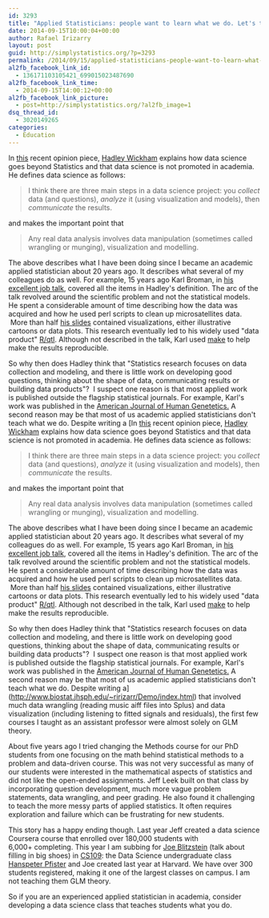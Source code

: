 ```yaml
---
id: 3293
title: "Applied Statisticians: people want to learn what we do. Let's teach them."
date: 2014-09-15T10:00:04+00:00
author: Rafael Irizarry
layout: post
guid: http://simplystatistics.org/?p=3293
permalink: /2014/09/15/applied-statisticians-people-want-to-learn-what-we-do-lets-teach-them/
al2fb_facebook_link_id:
  - 136171103105421_699015023487690
al2fb_facebook_link_time:
  - 2014-09-15T14:00:12+00:00
al2fb_facebook_link_picture:
  - post=http://simplystatistics.org/?al2fb_image=1
dsq_thread_id:
  - 3020149265
categories:
  - Education
---
```

In [this](http://bulletin.imstat.org/2014/09/data-science-how-is-it-different-to-statistics%E2%80%89/) recent opinion piece, [Hadley Wickham](http://had.co.nz/) explains how data science goes beyond Statistics and that data science is not promoted in academia. He defines data science as follows:

> I think there are three main steps in a data science project: you _collect_ data (and questions), _analyze_ it (using visualization and models), then _communicate_ the results.

and makes the important point that

> Any real data analysis involves data manipulation (sometimes called wrangling or munging), visualization and modelling.

The above describes what I have been doing since I became an academic applied statistician about 20 years ago. It describes what several of my colleagues do as well. For example, 15 years ago Karl Broman, in [his excellent job talk](https://www.biostat.wisc.edu/~kbroman/presentations/interference.pdf), covered all the items in Hadley's definition. The arc of the talk revolved around the scientific problem and not the statistical models. He spent a considerable amount of time describing how the data was acquired and how he used perl scripts to clean up microsatellites data.  More than half [his slides](https://www.biostat.wisc.edu/~kbroman/presentations/interference.pdf) contained visualizations, either illustrative cartoons or data plots. This research eventually led to his widely used "data product" [R/qtl](http://www.rqtl.org/). Although not described in the talk, Karl used [make](http://kbroman.org/minimal_make/) to help make the results reproducible.

So why then does Hadley think that "Statistics research focuses on data collection and modeling, and there is little work on developing good questions, thinking about the shape of data, communicating results or building data products"?  I suspect one reason is that most applied work is published outside the flagship statistical journals. For example, Karl's work was published in the [American Journal of Human Genetetics.](http://www.ncbi.nlm.nih.gov/pubmed/9718341# "American journal of human genetics.") A second reason may be that most of us academic applied statisticians don't teach what we do. Despite writing a [In [this](http://bulletin.imstat.org/2014/09/data-science-how-is-it-different-to-statistics%E2%80%89/) recent opinion piece, [Hadley Wickham](http://had.co.nz/) explains how data science goes beyond Statistics and that data science is not promoted in academia. He defines data science as follows:

> I think there are three main steps in a data science project: you _collect_ data (and questions), _analyze_ it (using visualization and models), then _communicate_ the results.

and makes the important point that

> Any real data analysis involves data manipulation (sometimes called wrangling or munging), visualization and modelling.

The above describes what I have been doing since I became an academic applied statistician about 20 years ago. It describes what several of my colleagues do as well. For example, 15 years ago Karl Broman, in [his excellent job talk](https://www.biostat.wisc.edu/~kbroman/presentations/interference.pdf), covered all the items in Hadley's definition. The arc of the talk revolved around the scientific problem and not the statistical models. He spent a considerable amount of time describing how the data was acquired and how he used perl scripts to clean up microsatellites data.  More than half [his slides](https://www.biostat.wisc.edu/~kbroman/presentations/interference.pdf) contained visualizations, either illustrative cartoons or data plots. This research eventually led to his widely used "data product" [R/qtl](http://www.rqtl.org/). Although not described in the talk, Karl used [make](http://kbroman.org/minimal_make/) to help make the results reproducible.

So why then does Hadley think that "Statistics research focuses on data collection and modeling, and there is little work on developing good questions, thinking about the shape of data, communicating results or building data products"?  I suspect one reason is that most applied work is published outside the flagship statistical journals. For example, Karl's work was published in the [American Journal of Human Genetetics.](http://www.ncbi.nlm.nih.gov/pubmed/9718341# "American journal of human genetics.") A second reason may be that most of us academic applied statisticians don't teach what we do. Despite writing a](http://www.biostat.jhsph.edu/~ririzarr/Demo/index.html) that involved much data wrangling (reading music aiff files into Splus) and data visualization (including listening to fitted signals and residuals), the first few courses I taught as an assistant professor were almost solely on GLM theory.

About five years ago I tried changing the Methods course for our PhD students from one focusing on the math behind statistical methods to a problem and data-driven course. This was not very successful as many of our students were interested in the mathematical aspects of statistics and did not like the open-ended assignments. Jeff Leek built on that class by incorporating question development, much more vague problem statements, data wrangling, and peer grading. He also found it challenging to teach the more messy parts of applied statistics. It often requires exploration and failure which can be frustrating for new students.

This story has a happy ending though. Last year Jeff created a data science Coursera course that enrolled over 180,000 students with 6,000+ completing. This year I am subbing for [Joe Blitzstein](http://www.people.fas.harvard.edu/~blitz/Site/Home.html) (talk about filling in big shoes) in [CS109](http://cs109.github.io/2014/): the Data Science undergraduate class [Hanspeter Pfister](http://vcg.seas.harvard.edu/) and Joe created last year at Harvard. We have over 300 students registered, making it one of the largest classes on campus. I am not teaching them GLM theory.

So if you are an experienced applied statistician in academia, consider developing a data science class that teaches students what you do.

&nbsp;

&nbsp;

&nbsp;